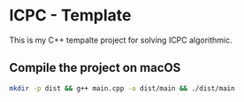 # ICPC - Template

This is my C++ tempalte project for solving ICPC algorithmic.

## Compile the project on macOS
```bash
mkdir -p dist && g++ main.cpp -o dist/main && ./dist/main
```

